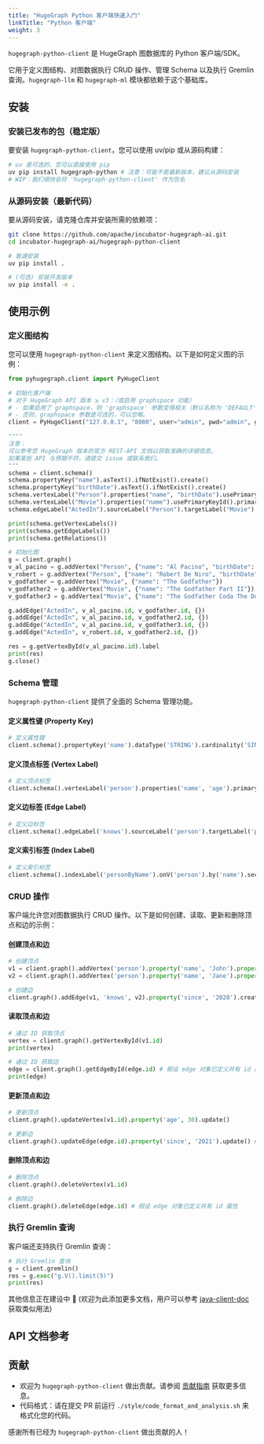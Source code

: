 ```yaml
---
title: "HugeGraph Python 客户端快速入门"
linkTitle: "Python 客户端"
weight: 3
---
```


`hugegraph-python-client` 是 HugeGraph 图数据库的 Python 客户端/SDK。

它用于定义图结构、对图数据执行 CRUD 操作、管理 Schema 以及执行 Gremlin 查询。`hugegraph-llm` 和 `hugegraph-ml` 模块都依赖于这个基础库。

## 安装

### 安装已发布的包（稳定版）

要安装 `hugegraph-python-client`，您可以使用 uv/pip 或从源码构建：

```bash
# uv 是可选的，您可以直接使用 pip
uv pip install hugegraph-python # 注意：可能不是最新版本，建议从源码安装
# WIP：我们很快会将 'hugegraph-python-client' 作为包名
```

### 从源码安装（最新代码）

要从源码安装，请克隆仓库并安装所需的依赖项：

```bash
git clone https://github.com/apache/incubator-hugegraph-ai.git
cd incubator-hugegraph-ai/hugegraph-python-client

# 普通安装
uv pip install .

# (可选) 安装开发版本
uv pip install -e .
```

## 使用示例

### 定义图结构

您可以使用 `hugegraph-python-client` 来定义图结构。以下是如何定义图的示例：

```python
from pyhugegraph.client import PyHugeClient

# 初始化客户端
# 对于 HugeGraph API 版本 ≥ v3：（或启用 graphspace 功能）
# - 如果启用了 graphspace，则 'graphspace' 参数变得相关（默认名称为 'DEFAULT'）
# - 否则，graphspace 参数是可选的，可以忽略。
client = PyHugeClient("127.0.0.1", "8080", user="admin", pwd="admin", graph="hugegraph", graphspace="DEFAULT")

""""
注意：
可以参考您 HugeGraph 版本的官方 REST-API 文档以获取准确的详细信息。
如果某些 API 与预期不符，请提交 issue 或联系我们。
"""
schema = client.schema()
schema.propertyKey("name").asText().ifNotExist().create()
schema.propertyKey("birthDate").asText().ifNotExist().create()
schema.vertexLabel("Person").properties("name", "birthDate").usePrimaryKeyId().primaryKeys("name").ifNotExist().create()
schema.vertexLabel("Movie").properties("name").usePrimaryKeyId().primaryKeys("name").ifNotExist().create()
schema.edgeLabel("ActedIn").sourceLabel("Person").targetLabel("Movie").ifNotExist().create()

print(schema.getVertexLabels())
print(schema.getEdgeLabels())
print(schema.getRelations())

# 初始化图
g = client.graph()
v_al_pacino = g.addVertex("Person", {"name": "Al Pacino", "birthDate": "1940-04-25"})
v_robert = g.addVertex("Person", {"name": "Robert De Niro", "birthDate": "1943-08-17"})
v_godfather = g.addVertex("Movie", {"name": "The Godfather"})
v_godfather2 = g.addVertex("Movie", {"name": "The Godfather Part II"})
v_godfather3 = g.addVertex("Movie", {"name": "The Godfather Coda The Death of Michael Corleone"})

g.addEdge("ActedIn", v_al_pacino.id, v_godfather.id, {})
g.addEdge("ActedIn", v_al_pacino.id, v_godfather2.id, {})
g.addEdge("ActedIn", v_al_pacino.id, v_godfather3.id, {})
g.addEdge("ActedIn", v_robert.id, v_godfather2.id, {})

res = g.getVertexById(v_al_pacino.id).label
print(res)
g.close()
```

### Schema 管理

`hugegraph-python-client` 提供了全面的 Schema 管理功能。

#### 定义属性键 (Property Key)

```python
# 定义属性键
client.schema().propertyKey('name').dataType('STRING').cardinality('SINGLE').create()
```

#### 定义顶点标签 (Vertex Label)

```python
# 定义顶点标签
client.schema().vertexLabel('person').properties('name', 'age').primaryKeys('name').create()
```

#### 定义边标签 (Edge Label)

```python
# 定义边标签
client.schema().edgeLabel('knows').sourceLabel('person').targetLabel('person').properties('since').create()
```

#### 定义索引标签 (Index Label)

```python
# 定义索引标签
client.schema().indexLabel('personByName').onV('person').by('name').secondary().create()
```

### CRUD 操作

客户端允许您对图数据执行 CRUD 操作。以下是如何创建、读取、更新和删除顶点和边的示例：

#### 创建顶点和边

```python
# 创建顶点
v1 = client.graph().addVertex('person').property('name', 'John').property('age', 29).create()
v2 = client.graph().addVertex('person').property('name', 'Jane').property('age', 25).create()

# 创建边
client.graph().addEdge(v1, 'knows', v2).property('since', '2020').create()
```

#### 读取顶点和边

```python
# 通过 ID 获取顶点
vertex = client.graph().getVertexById(v1.id)
print(vertex)

# 通过 ID 获取边
edge = client.graph().getEdgeById(edge.id) # 假设 edge 对象已定义并有 id 属性
print(edge)
```

#### 更新顶点和边

```python
# 更新顶点
client.graph().updateVertex(v1.id).property('age', 30).update()

# 更新边
client.graph().updateEdge(edge.id).property('since', '2021').update() # 假设 edge 对象已定义并有 id 属性
```

#### 删除顶点和边

```python
# 删除顶点
client.graph().deleteVertex(v1.id)

# 删除边
client.graph().deleteEdge(edge.id) # 假设 edge 对象已定义并有 id 属性
```

### 执行 Gremlin 查询

客户端还支持执行 Gremlin 查询：

```python
# 执行 Gremlin 查询
g = client.gremlin()
res = g.exec("g.V().limit(5)")
print(res)
```

其他信息正在建设中 🚧 (欢迎为此添加更多文档，用户可以参考 [java-client-doc](https://hugegraph.apache.org/docs/clients/hugegraph-client/) 获取类似用法)

## API 文档参考

<!-- 可以在此部分添加指向更详细 API 文档的链接 -->

## 贡献

* 欢迎为 `hugegraph-python-client` 做出贡献。请参阅 [贡献指南](https://hugegraph.apache.org/docs/contribution-guidelines/) 获取更多信息。
* 代码格式：请在提交 PR 前运行 `./style/code_format_and_analysis.sh` 来格式化您的代码。

感谢所有已经为 `hugegraph-python-client` 做出贡献的人！
